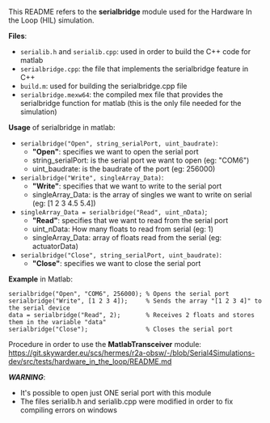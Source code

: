 This README refers to the **serialbridge** module used for the Hardware In the Loop (HIL) simulation.

**Files**:
- `serialib.h` and `serialib.cpp`: used in order to build the C++ code for matlab
- `serialbridge.cpp`: the file that implements the serialbridge feature in C++
- `build.m`: used for building the serialbridge.cpp file
- `serialbridge.mexw64`: the compiled mex file that provides the serialbridge
    function for matlab (this is the only file needed for the simulation)

**Usage** of serialbridge in matlab:
- `serialbridge("Open", string_serialPort, uint_baudrate)`:
  - **"Open"**: specifies we want to open the serial port
  - string_serialPort: is the serial port we want to open (eg: "COM6")
  - uint_baudrate: is the baudrate of the port (eg: 256000)
- `serialbridge("Write", singleArray_Data)`:
  - **"Write"**: specifies that we want to write to the serial port
  - singleArray_Data: is the array of singles we want to write on serial (eg: [1 2 3 4.5 5.4])
- `singleArray_Data = serialbridge("Read", uint_nData)`;
  - **"Read"**: specifies that we want to read from the serial port
  - uint_nData: How many floats to read from serial (eg: 1)
  - singleArray_Data: array of floats read from the serial (eg: actuatorData)
- `serialbridge("Close", string_serialPort, uint_baudrate)`:
  - **"Close"**: specifies we want to close the serial port

**Example** in Matlab:
```
serialbridge("Open", "COM6", 256000); % Opens the serial port
serialbridge("Write", [1 2 3 4]);     % Sends the array "[1 2 3 4]" to the serial device
data = serialbridge("Read", 2);       % Receives 2 floats and stores them in the variable "data"
serialbridge("Close");                % Closes the serial port
```

Procedure in order to use the **MatlabTransceiver** module: https://git.skywarder.eu/scs/hermes/r2a-obsw/-/blob/Serial4Simulations-dev/src/tests/hardware_in_the_loop/README.md

***WARNING***:
* It's possible to open just ONE serial port with this module
* The files serialib.h and serialib.cpp were modified in order to fix compiling errors on windows
